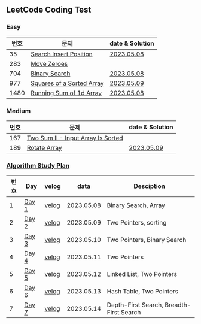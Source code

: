 ## LeetCode Coding Test

### Easy
| 번호 | 문제 | date & Solution |
| --- | --- | --- |
| 35 | [Search Insert Position](https://leetcode.com/problems/search-insert-position/?envType=study-plan&id=algorithm-i) | [2023.05.08](https://github.com/heyggun/Coding_test/blob/main/LeetCode/Easy/35.%20Search%20Insert%20Position.ipynb) |
| 283 | [Move Zeroes](https://leetcode.com/problems/search-insert-position/?envType=study-plan&id=algorithm-i) | []() |
| 704 | [Binary Search](https://leetcode.com/problems/binary-search/?envType=study-plan&id=algorithm-i) | [2023.05.08](https://github.com/heyggun/Coding_test/blob/main/LeetCode/Easy/704.%20Binary%20Search.ipynb) |
| 977 | [Squares of a Sorted Array](https://leetcode.com/problems/squares-of-a-sorted-array/description/?envType=study-plan&id=algorithm-i) | [2023.05.09](https://github.com/heyggun/Coding_test/blob/main/LeetCode/Easy/977.%20Squares%20of%20a%20Sorted%20Array.ipynb) |
| 1480 | [Running Sum of 1d Array](https://leetcode.com/problems/running-sum-of-1d-array/?envType=study-plan&id=level-1) | [2023.05.08](https://github.com/heyggun/Coding_test/blob/main/LeetCode/Easy/1480.%20Running%20Sum%20of%201d%20Array.ipynb) |

### Medium
| 번호 | 문제 | date & Solution |
| --- | --- | --- |
| 167 | [Two Sum II - Input Array Is Sorted](https://leetcode.com/problems/two-sum-ii-input-array-is-sorted/?envType=study-plan&id=algorithm-i) | []() |
| 189 | [Rotate Array](https://leetcode.com/problems/rotate-array/?envType=study-plan&id=algorithm-i) | [2023.05.09](https://github.com/heyggun/Coding_test/blob/main/LeetCode/Medium/189.%20Rotate%20Array.ipynb) |





### [Algorithm Study Plan](https://leetcode.com/study-plan/algorithm/?progress=xy896cfr) 
| 번호 | Day | velog | data | Desciption |
| --- | --- | --- | --- | --- |
| 1 | [Day 1](https://github.com/heyggun/Coding_test/blob/main/LeetCode/Algorithm%20Plan%2014/%5BAlgorithm%20I%5D%20Day%201.ipynb) | [velog](https://velog.io/@heyggun/Algorithm-Binary-Search-%EC%9D%B4%EC%A7%84%ED%83%90%EC%83%89%EC%9D%B4%EB%B6%84%ED%83%90%EC%83%89) | 2023.05.08 | Binary Search, Array |
| 2 | [Day 2](https://github.com/heyggun/Coding_test/blob/main/LeetCode/Algorithm%20Plan%2014/%5BAlgorithm%20I%5D%20Day%202.ipynb) | [velog](https://velog.io/@heyggun/1%EC%8A%A44%EC%BD%942%ED%8C%8C-127.-LeetCode-Algorithm-Day-2-Squares-of-a-Sorted-Array-Rotate-Array) | 2023.05.09 | Two Pointers, sorting |
| 3 | [Day 3](https://github.com/heyggun/Coding_test/blob/main/LeetCode/Algorithm%20Plan%2014/%5BAlgorithm%20I%5D%20Day%203.ipynb) | [velog](https://velog.io/@heyggun/1%EC%8A%A44%EC%BD%942%ED%8C%8C-128.-LeetCode-Algorithm-Day-3-Move-Zeroes-Two-Sum-II-Input-Array-Is-Sorted) | 2023.05.10 | Two Pointers, Binary Search |
| 4 | [Day 4](https://github.com/heyggun/Coding_test/blob/main/LeetCode/Algorithm%20Plan%2014/%5BAlgorithm%20I%5D%20Day%204.ipynb) | [velog](https://velog.io/@heyggun/1%EC%8A%A44%EC%BD%942%ED%8C%8C-129.-LeetCode-Algorithm-Day-4-344.-Reverse-String-557.-Reverse-Words-in-a-String-III) | 2023.05.11 | Two Pointers |
| 5 | [Day 5]() | [velog]() | 2023.05.12 | Linked List, Two Pointers |
| 6 | [Day 6]() | [velog]() | 2023.05.13 | Hash Table, Two Pointers |
| 7 | [Day 7]() | [velog]() | 2023.05.14 | Depth-First Search, Breadth-First Search|


